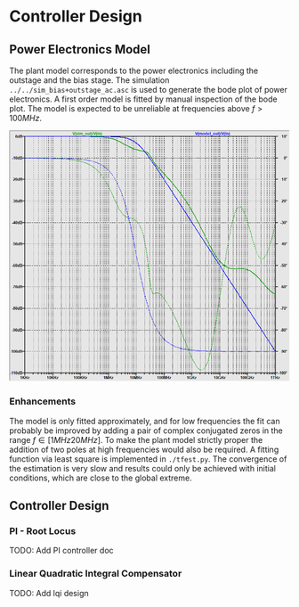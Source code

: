 Controller Design
=================

Power Electronics Model
-----------------------

The plant model corresponds to the power electronics including the outstage and
the bias stage. The simulation `../../sim_bias+outstage_ac.asc` is used to
generate the bode plot of power electronics. A first order model is fitted by
manual inspection of the bode plot. The model is expected to be unreliable at
frequencies above $f > 100MHz$.

![Controller Design Plant Model](./sim_bias+outstage_ac.png)

### Enhancements

The model is only fitted approximately, and for low frequencies the fit can
probably be improved by adding a pair of complex conjugated zeros in the range
$f \in [1 MHz 20 MHz]$. To make the plant model strictly proper the addition of
two poles at high frequencies would also be required. A fitting function via
least square is implemented in `./tfest.py`. The convergence of the estimation
is very slow and results could only be achieved with initial conditions, which
are close to the global extreme.


Controller Design
-----------------

### PI - Root Locus

TODO: Add PI controller doc

### Linear Quadratic Integral Compensator

TODO: Add lqi design
